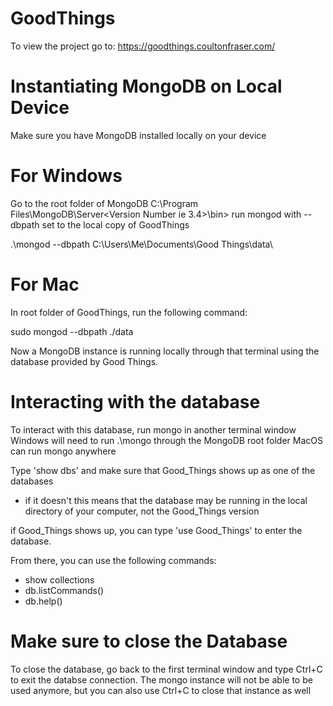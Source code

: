 # GoodThings
To view the project go to: https://goodthings.coultonfraser.com/

# Instantiating MongoDB on Local Device
Make sure you have MongoDB installed locally on your device

# For Windows
  Go to the root folder of MongoDB
      C:\Program Files\MongoDB\Server\<Version Number ie 3.4>\bin>
  run mongod with --dbpath set to the local copy of GoodThings
  
  .\mongod --dbpath C:\Users\Me\Documents\Good Things\data\
  
# For Mac
  In root folder of GoodThings, run the following command:
  
  sudo mongod --dbpath ./data
  

Now a MongoDB instance is running locally through that terminal using the database provided
by Good Things. 


# Interacting with the database

To interact with this database, run mongo in another terminal window
    Windows will need to run .\mongo through the MongoDB root folder
    MacOS can run mongo anywhere
    
Type 'show dbs' and make sure that Good_Things shows up as one of the databases
  - if it doesn't this means that the database may be running in the local directory of your 
  computer, not the Good_Things version
  
if Good_Things shows up, you can type 'use Good_Things' to enter the database.

From there, you can use the following commands:
  - show collections
  - db.listCommands()
  - db.help()

# Make sure to close the Database

To close the database, go back to the first terminal window and type Ctrl+C to exit the 
databse connection. The mongo instance will not be able to be used anymore, but you can
also use Ctrl+C to close that instance as well
